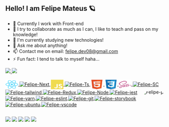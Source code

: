 ## Hello! I am Felipe Mateus 🪐

- 🔭 Currently I work with Front-end
- 👯 I try to collaborate as much as I can, I like to teach and pass on my knowledge!
- 🔎 I'm currently studying new technologies!
- 💬 Ask me about anything!
- 📫 Contact me on email: felipe.dev08@gmail.com
- ⚡ Fun fact: I tend to talk to myself haha...

<div>
  <a href="https://github.com/avulso17">
  <img height="160em" src="https://github-readme-stats.vercel.app/api?username=avulso17&show_icons=true&theme=codeSTACKr&include_all_commits=true&count_private=true"/>
  <img height="160em" src="https://github-readme-stats.vercel.app/api/top-langs/?username=avulso17&layout=compact&langs_count=7&theme=codeSTACKr"/>
</div>
  <div style="display: inline_block"><br>
  <img align="center" alt="Felipe-React" height="30" width="40" src="https://raw.githubusercontent.com/devicons/devicon/master/icons/react/react-original.svg">
  <img align="center" alt="Felipe-Next" height="30" width="40" src="https://cdn.jsdelivr.net/gh/devicons/devicon/icons/nextjs/nextjs-original.svg" />
  <i class="devicon-nextjs-original"></i>
  <img align="center" alt="Felipe-Js" height="30" width="40" src="https://raw.githubusercontent.com/devicons/devicon/master/icons/javascript/javascript-plain.svg">
  <img align="center" alt="Felipe-Ts" height="30" width="40" src="https://cdn.jsdelivr.net/gh/devicons/devicon/icons/typescript/typescript-original.svg" />
  <img align="center" alt="Felipe-HTML" height="30" width="40" src="https://raw.githubusercontent.com/devicons/devicon/master/icons/html5/html5-original.svg">
  <img align="center" alt="Felipe-CSS" height="30" width="40" src="https://raw.githubusercontent.com/devicons/devicon/master/icons/css3/css3-original.svg">
  <img align="center" alt="Felipe-SASS" height="30" width="40" src="https://raw.githubusercontent.com/devicons/devicon/master/icons/sass/sass-original.svg">
  <img align="center" alt="Felipe-SC" height="30" width="30" src="https://raw.githubusercontent.com/styled-components/brand/master/styled-components.png">
  <img align="center" alt="Felipe-tailwind" height="30" width="40" src="https://cdn.jsdelivr.net/gh/devicons/devicon/icons/tailwindcss/tailwindcss-plain.svg">
  <img align="center" alt="Felipe-Redux" height="30" width="40" src="https://cdn.jsdelivr.net/gh/devicons/devicon/icons/redux/redux-original.svg" />
  <img align="right" alt="Felipe-pic" height="150" style="border-radius:50px;" src="https://images.wallpapersden.com/image/download/4k-rick-and-morty-2020_bGhma26UmZqaraWkpJRobWllrWdma2U.jpg">
  <img align="center" alt="Felipe-Node" height="30" width="40" src="https://cdn.jsdelivr.net/gh/devicons/devicon/icons/nodejs/nodejs-original.svg" />
  <img align="center" alt="Felipe-jest" height="30" width="40" src="https://cdn.jsdelivr.net/gh/devicons/devicon/icons/jest/jest-plain.svg" />
  <img align="center" alt="Felipe-yarn" height="30" width="40" src="https://cdn.jsdelivr.net/gh/devicons/devicon/icons/yarn/yarn-original-wordmark.svg" />
  <img align="center" alt="Felipe-eslint" height="30" width="40" src="https://cdn.jsdelivr.net/gh/devicons/devicon/icons/eslint/eslint-original.svg" />
  <img align="center" alt="Felipe-git" height="30" width="40" src="https://cdn.jsdelivr.net/gh/devicons/devicon/icons/git/git-original.svg" />
  <img align="center" alt="Felipe-storybook" height="30" width="40" src="https://cdn.jsdelivr.net/gh/devicons/devicon/icons/storybook/storybook-original.svg" />
  <img align="center" alt="Felipe-ubuntu" height="30" width="40" src="https://cdn.jsdelivr.net/gh/devicons/devicon/icons/ubuntu/ubuntu-plain.svg" /> 
  <img align="center" alt="Felipe-vscode" height="30" width="40" src="https://cdn.jsdelivr.net/gh/devicons/devicon/icons/vscode/vscode-original.svg" />
</div>
 
##
  
  <div>
  <a href="https://www.instagram.com/felipe_teus" target="_blank"><img src="https://img.shields.io/badge/-Instagram-%23E4405F?style=for-the-badge&logo=instagram&logoColor=white" target="_blank"></a>
 	<a href="https://www.twitch.tv/avulso" target="_blank"><img src="https://img.shields.io/badge/Twitch-9146FF?style=for-the-badge&logo=twitch&logoColor=white" target="_blank"></a>
 <a href="https://discord.gg/wagxzStdcR" target="_blank"><img src="https://img.shields.io/badge/Discord-7289DA?style=for-the-badge&logo=discord&logoColor=white" target="_blank"></a> 
  <a href = "mailto:felipe_dev08@hotmail.com"><img src="https://img.shields.io/badge/-Gmail-%23333?style=for-the-badge&logo=gmail&logoColor=white" target="_blank"></a>
  <a href="https://www.linkedin.com/in/felipe-mateus-270246160" target="_blank"><img src="https://img.shields.io/badge/-LinkedIn-%230077B5?style=for-the-badge&logo=linkedin&logoColor=white" target="_blank"></a> 
  </div>
